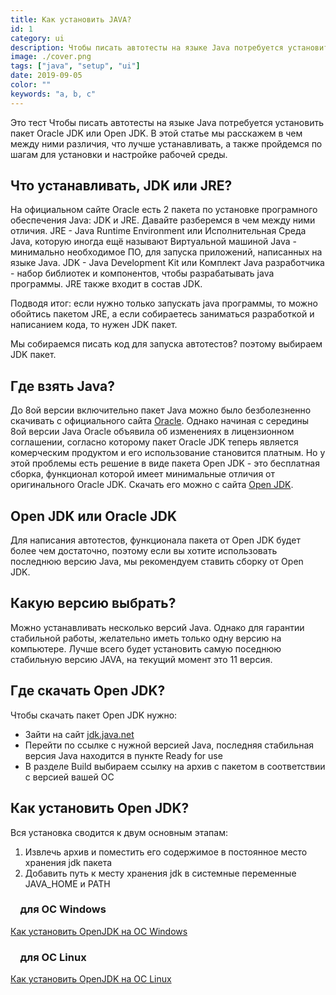 ```yaml
---
title: Как установить JAVA?
id: 1
category: ui
description: Чтобы писать автотесты на языке Java потребуется установить пакет Oracle JDK или Open JDK. В этой статье мы расскажем в чем между ними различия, что лучше устанавливать, а также пройдемся по шагам для установки и настройке рабочей среды.
image: ./cover.png
tags: ["java", "setup", "ui"]
date: 2019-09-05
color: ""
keywords: "a, b, c"
---
```


Это тест
Чтобы писать автотесты на языке Java потребуется установить пакет Oracle JDK или Open JDK. В этой статье мы расскажем в чем между ними различия, что лучше устанавливать, а также пройдемся по шагам для установки и настройке рабочей среды.

## Что устанавливать, JDK или JRE?

На официальном сайте Oracle есть 2 пакета по установке програмного обеспечения Java: JDK и JRE. Давайте разберемся в чем между ними отличия. JRE - Java Runtime Environment или Исполнительная Среда Java, которую иногда ещё называют Виртуальной машиной Java - минимально необходимое ПО, для запуска приложений, написанных на языке Java. JDK - Java Development Kit или Комплект Java разработчика - набор библиотек и компонентов, чтобы разрабатывать java программы. JRE также входит в состав JDK.

Подводя итог: если нужно только запускать java программы, то можно обойтись пакетом JRE, а если собираетесь заниматься разработкой и написанием кода, то нужен JDK пакет.

Мы собираемся писать код для запуска автотестов?  поэтому выбираем JDK пакет.

## Где взять Java?

До 8ой версии включительно пакет Java можно было безболезненно скачивать с официального сайта [Oracle](oracle.com). Однако начиная с середины 8ой версии Java Oracle объявила об изменениях в лицензионном соглашении, согласно которому пакет Oracle JDK теперь является комерческим продуктом и его использование становится платным. Но у этой проблемы есть решение в виде пакета Open JDK - это бесплатная сборка, функционал которой имеет минимальные отличия от оригинального Oracle JDK.
Скачать его можно с сайта [Open JDK](https://openjdk.java.net/).

## Open JDK или Oracle JDK

Для написания автотестов, функционала пакета от Open JDK будет более чем достаточно, поэтому если вы хотите использовать последнюю версию Java, мы рекомендуем ставить сборку от Open JDK. 

## Какую версию выбрать?

Можно устанавливать несколько версий Java. Однако для гарантии стабильной работы, желательно иметь только одну версию на компьютере. Лучше всего будет установить самую поседнюю стабильную версию JAVA, на текущий момент это 11 версия.

## Где скачать Open JDK?

Чтобы скачать пакет Open JDK нужно:

* Зайти на сайт [jdk.java.net](https://jdk.java.net/)
* Перейти по ссылке с нужной версией Java, последняя стабильная версия Java находится в пункте Ready for use
* В разделе Build выбираем ссылку на архив с пакетом в соответствии с версией вашей ОС

## Как установить Open JDK?

Вся установка сводится к двум основным этапам:

1. Извлечь архив и поместить его содержимое в постоянное место хранения jdk пакета
2. Добавить путь к месту хранения jdk в системные переменные JAVA_HOME и PATH

### &nbsp;&nbsp;&nbsp; для OC Windows

[Как установить OpenJDK на ОС Windows](./kak-ustanovit-open-jdk-na-os-windows)

### &nbsp;&nbsp;&nbsp; для OC Linux

[Как установить OpenJDK на ОС Linux](./kak-ustanovit-open-jdk-na-os-linux)
